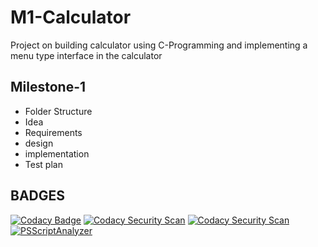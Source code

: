 # M1-Calculator
Project on building calculator using C-Programming and implementing a menu type interface in the calculator

## Milestone-1
* Folder Structure
* Idea
* Requirements
* design
* implementation
* Test plan
## BADGES
[![Codacy Badge](https://api.codacy.com/project/badge/Grade/fc6445b603e34fb48e09dad11a85e696)](https://app.codacy.com/gh/prabakaran-8bit/M1_ProjectGoal_util?utm_source=github.com&utm_medium=referral&utm_content=prabakaran-8bit/M1_ProjectGoal_util&utm_campaign=Badge_Grade_Settings)
[![Codacy Security Scan](https://github.com/prabakaran-8bit/M1_ProjectGoal_util/actions/workflows/codacy.yml/badge.svg)](https://github.com/prabakaran-8bit/M1_ProjectGoal_util/actions/workflows/codacy.yml)
[![Codacy Security Scan](https://github.com/prabakaran-8bit/M1_ProjectGoal_util/actions/workflows/codacy.yml/badge.svg)](https://github.com/prabakaran-8bit/M1_ProjectGoal_util/actions/workflows/codacy.yml)
[![PSScriptAnalyzer](https://github.com/prabakaran-8bit/M1_ProjectGoal_util/actions/workflows/powershell.yml/badge.svg)](https://github.com/prabakaran-8bit/M1_ProjectGoal_util/actions/workflows/powershell.yml)
